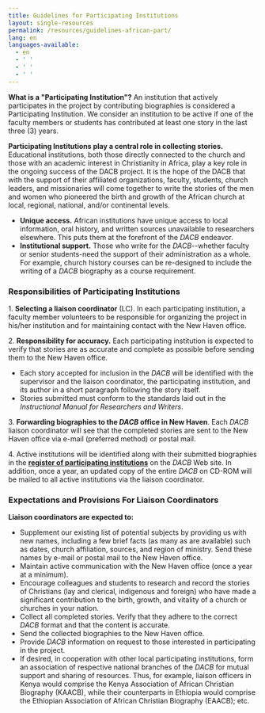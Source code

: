 ```yaml
---
title: Guidelines for Participating Institutions
layout: single-resources
permalink: /resources/guidelines-african-part/
lang: en
languages-available:                         
  - en
  - ' '
  - ' '
  - ' '
---
```

**What is a "Participating Institution"?** An institution that actively participates in the project by contributing biographies is considered a Participating Institution. We consider an institution to be active if one of the faculty members or students has contributed at least one story in the last three (3) years.  

**Participating Institutions play a central role in collecting stories.** Educational institutions, both those directly connected to the church and those with an academic interest in Christianity in Africa, play a key role in the ongoing success of the DACB project. It is the hope of the DACB that with the support of their affiliated organizations, faculty, students, church leaders, and missionaries will come together to write the stories of the men and women who pioneered the birth and growth of the African church at local, regional, national, and/or continental levels.  

*    **Unique access.** African institutions have unique access to local information, oral history, and written sources unavailable to researchers elsewhere. This puts them at the forefront of the _DACB_ endeavor.   
*    **Institutional support.** Those who write for the _DACB_--whether faculty or senior students-need the support of their administration as a whole. For example, church history courses can be re-designed to include the writing of a _DACB_ biography as a course requirement.  

### Responsibilities of Participating Institutions

1\.  **Selecting a liaison coordinator** (LC). In each participating institution, a faculty member volunteers to be responsible for organizing the project in his/her institution and for maintaining contact with the New Haven office.  

2\.  **Responsibility for accuracy.** Each participating institution is expected to verify that stories are as accurate and complete as possible before sending them to the New Haven office.  

*   Each story accepted for inclusion in the _DACB_ will be identified with the supervisor and the liaison coordinator, the participating institution, and its author in a short paragraph following the story itself.  
*   Stories submitted must conform to the standards laid out in the _Instructional Manual for Researchers and Writers_.

3\.  **Forwarding biographies to the _DACB_ office in New Haven**. Each _DACB_ liaison coordinator will see that the completed stories are sent to the New Haven office via e-mail (preferred method) or postal mail.  

4\.  Active institutions will be identified along with their submitted biographies in the **[register of participating institutions](particip_instit.html)** on the _DACB_ Web site. In addition, once a year, an updated copy of the entire _DACB_ on CD-ROM will be mailed to all active institutions via the liaison coordinator.  

### Expectations and Provisions For Liaison Coordinators  

**Liaison coordinators are expected to:**

*   Supplement our existing list of potential subjects by providing us with new names, including a few brief facts (as many as are available) such as dates, church affiliation, sources, and region of ministry. Send these names by e-mail or postal mail to the New Haven office.  
*   Maintain active communication with the New Haven office (once a year at a minimum).  
*   Encourage colleagues and students to research and record the stories of Christians (lay and clerical, indigenous and foreign) who have made a significant contribution to the birth, growth, and vitality of a church or churches in your nation.  
*   Collect all completed stories. Verify that they adhere to the correct _DACB_ format and that the content is accurate.  
*   Send the collected biographies to the New Haven office.  
*   Provide _DACB_ information on request to those interested in participating in the project.  
*   If desired, in cooperation with other local participating institutions, form an association of respective national branches of the _DACB_ for mutual support and sharing of resources. Thus, for example, liaison officers in Kenya would comprise the Kenya Association of African Christian Biography (KAACB), while their counterparts in Ethiopia would comprise the Ethiopian Association of African Christian Biography (EAACB); etc.
